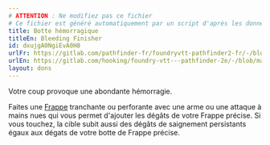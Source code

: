 ```yaml
---
# ATTENTION : Ne modifiez pas ce fichier
# Ce fichier est généré automatiquement par un script d'après les données du module Foundry VTT officiel et de sa traduction
title: Botte hémorragique
titleEn: Bleeding Finisher
id: dxujgA0NgiEvA0H8
urlFr: https://gitlab.com/pathfinder-fr/foundryvtt-pathfinder2-fr/-/blob/master/data/feats/dxujgA0NgiEvA0H8.htm
urlEn: https://gitlab.com/hooking/foundry-vtt---pathfinder-2e/-/blob/master/packs/data/feats.db/bleeding-finisher.json
layout: dons
---
```

Votre coup provoque une abondante hémorragie.

Faites une [Frappe](../actions/frapper.md) tranchante ou perforante avec une arme ou une attaque à mains nues qui vous permet d'ajouter les dégâts de votre Frappe précise. Si vous touchez, la cible subit aussi des dégâts de saignement persistants égaux aux dégats de votre botte de Frappe précise.
